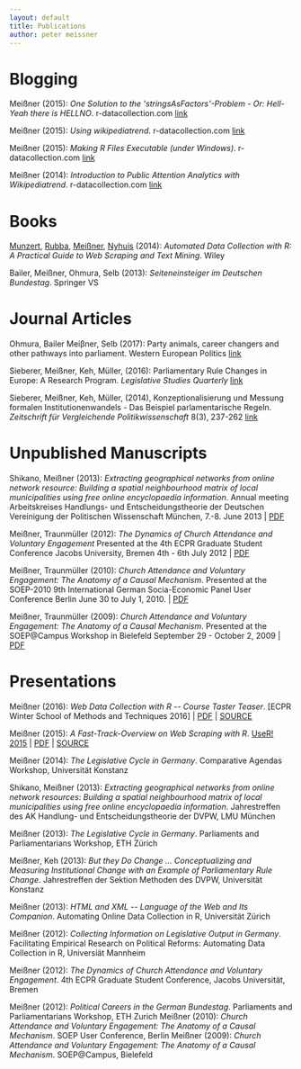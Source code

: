 ```yaml
---
layout: default
title: Publications
author: peter meissner
---
```


Blogging
========

Meißner (2015): *One Solution to the 'stringsAsFactors'-Problem - Or: Hell-Yeah
there is HELLNO*. r-datacollection.com
[link](http://www.r-datacollection.com/blog/hellno/)

Meißner (2015): *Using wikipediatrend*. r-datacollection.com
[link](http://www.r-datacollection.com/blog/Using-wikipediatrend/)

Meißner (2015): *Making R Files Executable (under Windows)*.
r-datacollection.com
[link](http://www.r-datacollection.com/blog/Making-R-files-executable/)

Meißner (2014): *Introduction to Public Attention Analytics with
Wikipediatrend*. r-datacollection.com
[link](http://www.r-datacollection.com/blog/Introduction-to-Public-Attention-Analytics-with-Wikipediatrend/)

Books
=====

[Munzert](http://simonmunzert.github.io/), [Rubba](http://christianrubba.com/),
[Meißner](http://pmeissner.com),
[Nyhuis](https://www.youtube.com/watch?v=SiYrSYd7mlc%3E%3Chttps://www.youtube.com/watch?v=SiYrSYd7mlc)
(2014): *Automated Data Collection with R: A Practical Guide to Web Scraping and
Text Mining*. Wiley

Bailer, Meißner, Ohmura, Selb (2013): *Seiteneinsteiger im Deutschen Bundestag*.
Springer VS

Journal Articles
================

Ohmura, Bailer Meiβner, Selb (2017): Party animals, career changers and other pathways into parliament. Western European Politics [link](http://dx.doi.org/10.1080/01402382.2017.1323485)

Sieberer, Meißner, Keh, Müller, (2016): Parliamentary Rule Changes in Europe: A
Research Program. *Legislative Studies Quarterly*
[link](http://onlinelibrary.wiley.com/doi/10.1111/lsq.12107/abstract)

Sieberer, Meißner, Keh, Müller, (2014), Konzeptionalisierung und Messung
formalen Institutionenwandels - Das Beispiel parlamentarische Regeln.
*Zeitschrift für Vergleichende Politikwissenschaft* 8(3), 237-262
[link](http://link.springer.com/article/10.1007/s12286-014-0216-7)

Unpublished Manuscripts
=======================

Shikano, Meißner (2013): *Extracting geographical networks from online network
resource: Building a spatial neighbourhood matrix of local municipalities using
free online encyclopaedia information*. Annual meeting Arbeitskreises Handlungs-
und Entscheidungstheorie der Deutschen Vereinigung der Politischen Wissenschaft
München, 7.-8. June 2013 \|
[PDF](http://pmeissner.com/downloads/Shikano_Meissner_2013.pdf)

Meißner, Traunmüller (2012): *The Dynamics of Church Attendance and Voluntary
Engagement* Presented at the 4th ECPR Graduate Student Conference Jacobs
University, Bremen 4th - 6th July 2012 \|
[PDF](http://pmeissner.com/downloads/Meissner_Traunmueller_2012.pdf)

Meißner, Traunmüller (2010): *Church Attendance and Voluntary Engagement: The
Anatomy of a Causal Mechanism*. Presented at the SOEP-2010 9th International
German Socia-Economic Panel User Conference Berlin June 30 to July 1, 2010. \|
[PDF](http://pmeissner.com/downloads/Meissner_Traunmueller_2010.pdf)

Meißner, Traunmüller (2009): *Church Attendance and Voluntary Engagement: The
Anatomy of a Causal Mechanism*. Presented at the SOEP\@Campus Workshop in
Bielefeld September 29 - October 2, 2009 \|
[PDF](http://pmeissner.com/downloads/Meissner_Traunmueller_2009.pdf)

Presentations
=============

Meißner (2016): *Web Data Collection with R -- Course Taster Teaser*. [ECPR
Winter School of Methods and Techniques 2016] \|
[PDF](https://github.com/petermeissner/ecprwsmt16adcr/raw/master/course/00%20teaser/twenty_minute_presentation.pdf)
\|
[SOURCE](https://raw.githubusercontent.com/petermeissner/ecprwsmt16adcr/master/course/00%20teaser/twenty_minute_presentation.Rmd)

Meißner (2015): *A Fast-Track-Overview on Web Scraping with R*. [UseR!
2015](http://user2015.math.aau.dk) \|
[PDF](/downloads/user2015_meissner_webscraping.pdf) \|
[SOURCE](https://raw.githubusercontent.com/petermeissner/pres/master/user2015.Rmd)

Meißner (2014): *The Legislative Cycle in Germany*. Comparative Agendas
Workshop, Universität Konstanz

Shikano, Meißner (2013): *Extracting geographical networks from online network
resources: Building a spatial neighbourhood matrix of local municipalities using
free online encyclopaedia information*. Jahrestreffen des AK Handlung- und
Entscheidungstheorie der DVPW, LMU München

Meißner (2013): *The Legislative Cycle in Germany*. Parliaments and
Parliamentarians Workshop, ETH Zürich

Meißner, Keh (2013): *But they Do Change ... Conceptualizing and Measuring
Institutional Change with an Example of Parliamentary Rule Change*.
Jahrestreffen der Sektion Methoden des DVPW, Universität Konstanz

Meißner (2013): *HTML and XML -- Language of the Web and Its Companion*.
Automating Online Data Collection in R, Universität Zürich

Meißner (2012): *Collecting Information on Legislative Output in Germany*.
Facilitating Empirical Research on Political Reforms: Automating Data Collection
in R, Universiät Mannheim

Meißner (2012): *The Dynamics of Church Attendance and Voluntary Engagement*.
4th ECPR Graduate Student Conference, Jacobs Universität, Bremen

Meißner (2012): *Political Careers in the German Bundestag*. Parliaments and
Parliamentarians Workshop, ETH Zurich Meißner (2010): *Church Attendance and
Voluntary Engagement: The Anatomy of a Causal Mechanism*. SOEP User Conference,
Berlin Meißner (2009): *Church Attendance and Voluntary Engagement: The Anatomy
of a Causal Mechanism*. SOEP\@Campus, Bielefeld
